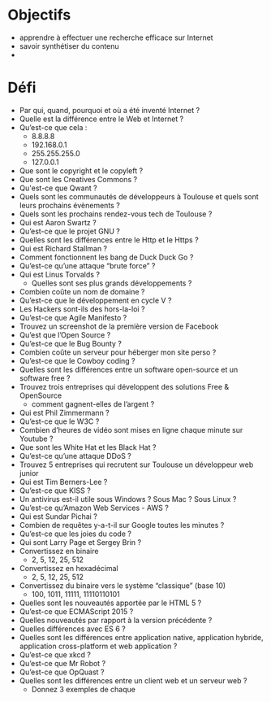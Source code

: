# Objectifs
* apprendre à effectuer une recherche efficace sur Internet
* savoir synthétiser du contenu
* 

# Défi
* Par qui, quand, pourquoi et où a été inventé Internet ?
* Quelle est la différence entre le Web et Internet ?
* Qu’est-ce que cela :
  * 8.8.8.8
  * 192.168.0.1
  * 255.255.255.0
  * 127.0.0.1
* Que sont le copyright et le copyleft ?
* Que sont les Creatives Commons ?
* Qu'est-ce que Qwant ?
* Quels sont les communautés de développeurs à Toulouse et quels sont leurs prochains évènements ?
* Quels sont les prochains rendez-vous tech de Toulouse ?
* Qui est Aaron Swartz ?
* Qu’est-ce que le projet GNU ?
* Quelles sont les différences entre le Http et le Https ?
* Qui est Richard Stallman ?
* Comment fonctionnent les bang de Duck Duck Go ?
* Qu’est-ce qu’une attaque “brute force” ?
* Qui est Linus Torvalds ? 
  * Quelles sont ses plus grands développements ?
* Combien coûte un nom de domaine ?
* Qu’est-ce que le développement en cycle V ?
* Les Hackers sont-ils des hors-la-loi ?
* Qu’est-ce que Agile Manifesto ?
* Trouvez un screenshot de la première version de Facebook
* Qu’est que l’Open Source ?
* Qu’est-ce que le Bug Bounty ?
* Combien coûte un serveur pour héberger mon site perso ?
* Qu’est-ce que le Cowboy coding ?
* Quelles sont les différences entre un software open-source et un software free ?
* Trouvez trois entreprises qui développent des solutions Free & OpenSource
  * comment gagnent-elles de l’argent ?
* Qui est Phil Zimmermann ?
* Qu’est-ce que le W3C ?
* Combien d’heures de vidéo sont mises en ligne chaque minute sur Youtube ?
* Que sont les White Hat et les Black Hat ?
* Qu’est-ce qu’une attaque DDoS ?
* Trouvez 5 entreprises qui recrutent sur Toulouse un développeur web junior
* Qui est Tim Berners-Lee ?
* Qu’est-ce que KISS ?
* Un antivirus est-il utile sous Windows ? Sous Mac ? Sous Linux ?
* Qu’est-ce qu’Amazon Web Services - AWS ?
* Qui est Sundar Pichai ?
* Combien de requêtes y-a-t-il sur Google toutes les minutes ?
* Qu’est-ce que les joies du code ?
* Qui sont Larry Page et Sergey Brin ?
* Convertissez en binaire
  * 2, 5, 12, 25, 512
* Convertissez en hexadécimal
  * 2, 5, 12, 25, 512
* Convertissez du binaire vers le système “classique” (base 10)
  * 100, 1011, 11111, 11110110101
* Quelles sont les nouveautés apportée par le HTML 5 ?
* Qu’est-ce que ECMAScript 2015 ?
*  Quelles nouveautés par rapport à la version précédente ? 
* Quelles différences avec ES 6 ?
* Quelles sont les différences entre application native, application hybride, application cross-platform et web application ?
* Qu’est-ce que xkcd ?
* Qu’est-ce que Mr Robot ?
* Qu’est-ce que OpQuast ?
* Quelles sont les différences entre un client web et un serveur web ?
  * Donnez 3 exemples de chaque
